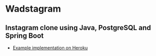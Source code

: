 # Wadstagram
## Instagram clone using Java, PostgreSQL and Spring Boot
- [Example implementation on Heroku](http://wadstagram.herokuapp.com)
